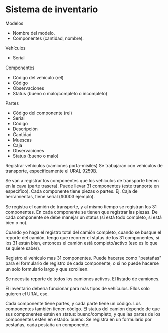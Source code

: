 # Sistema de inventario

Modelos
  - Nombre del modelo.
  - Componentes (cantidad, nombre).

Vehículos
  - Serial

Componentes
  - Código del vehiculo (rel)
  - Código
  - Observaciones
  - Status (bueno o malo/completo o incompleto)

Partes
  - Código del componente (rel)
  - Serial
  - Código
  - Descripción
  - Cantidad
  - Muescas
  - Caja
  - Observaciones
  - Status (bueno o malo)

Registrar vehículos (camiones porta-misiles)
Se trabajaran con vehículos de transporte, específicamente el URAL 9259B.

Se van a registrar los componentes que los vehículos de transporte tienen en la cava (parte trasera). Puede llevar 31 componentes (este tranporte en específico). Cada componente tiene piezas o partes. Ej. Caja de herramientas, tiene serial (#0003 ejemplo).

Se registra el camión de transporte, y al mismo tiempo se registran los 31 componentes. En cada componente se tienen que registrar las piezas. De cada componente se debe manejar un status (si está todo completo, si está bien o no).

Cuando yo haga el registro total del camión completo, cuando se busque el reporte del camión, tengo que recorrer el status de los 31 componentes, si los 31 están bien, entonces el camión está completo/activo (eso es lo que se quiere saber).

Registro el vehículo mas 31 componentes. Puede hacerse como "pestañas" para el formulario de registro de cada componente, o si no puede hacerse un solo formulario largo y que scrolleen. 

Se necesita reporte de todos los camiones activos. El listado de camiones.

El inventario debería funcionar para más tipos de vehículos. Ellos solo quieren el URAL ese.

Cada componente tiene partes, y cada parte tiene un código. Los componentes también tienen código. El status del camión depende de que sus componentes estén en status: bueno/completo, y que las partes de los componentes estén en estado: bueno. Se registra en un formulario por pestañas, cada pestaña un componente.